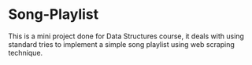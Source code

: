 # Song-Playlist
This is a mini project done for Data Structures course, it deals with using standard tries to implement a simple song playlist using web scraping technique.
